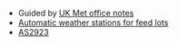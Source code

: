 * Guided by [UK Met office notes](https://www.metoffice.gov.uk/weather/guides/observations/how-we-measure-wind)
* [Automatic weather stations for feed lots](https://www.mla.com.au/globalassets/mla-corporate/research-and-development/program-areas/feeding-finishing-and-nutrition/feedlot-design-manual/043-weather-stations-2016_04_01.pdf)
* [AS2923](https://www.saiglobal.com/PDFTemp/Previews/OSH/As/as2000/2900/2923.pdf)
